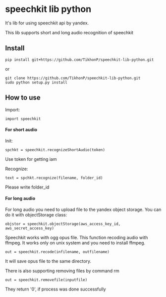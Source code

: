 # speechkit lib python

It's lib for using speechkit api by yandex.
 
This lib supports short and long audio recognition of 
speechkit

## Install

```
pip install git+https://github.com/TikhonP/speechkit-lib-python.git
```
or

```
git clone https://github.com/TikhonP/speechkit-lib-python.git
sudo python setup.py install
```
 
## How to use

Import:

```python3
import speechkit
```

#### For short audio

Init:

```python3
spchkt = speechkit.recognizeShortAudio(token)
```

Use token for getting iam

Recognize:
```python3
text = spchkt.recognize(filename, folder_id)
```
Please write folder_id

#### For long audio

For long audio you need to upload file to the yandex object storage. You can do it with objectStorage class:

```python3
objstor = speechkit.objectStorage(aws_access_key_id, aws_secret_access_key)
```

Speechkit works with ogg opus file. This function recoding audio with ffmpeg. It works only on unix system and you need to install ffmpeg.
```python3
out = speechkit.recode(infilename, outfilename)
```

It will save opus file to the same directory.

There is also supporting removing files by command rm <filename>
```python3
out = speechkit.removefile(inputfile)
```
 They return '0', if process was done successfully
